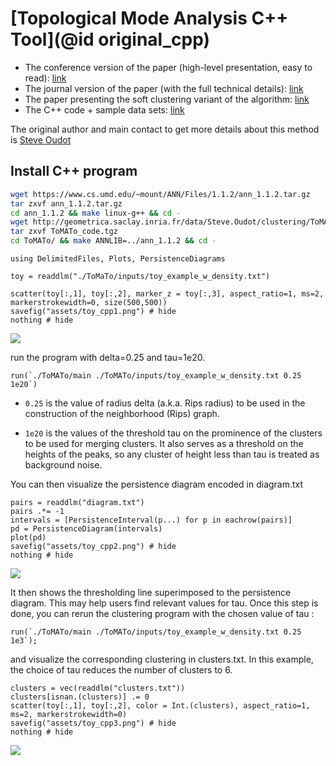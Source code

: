 # [Topological Mode Analysis C++ Tool](@id original_cpp)

- The conference version of the paper (high-level presentation, easy to read): [link](http://geometrica.saclay.inria.fr/team/Steve.Oudot/papers/cgos-pbc-09/cgos-pbcrm-11.pdf)
- The journal version of the paper (with the full technical details): [link](https://geometrica.saclay.inria.fr/data/Steve.Oudot/clustering/jacm_oudot.pdf)
- The paper presenting the soft clustering variant of the algorithm: [link](http://arxiv.org/abs/1406.7130)
- The C++ code + sample data sets:  [link](http://geometrica.saclay.inria.fr/data/Steve.Oudot/clustering/ToMATo_code.tgz)

The original author and main contact to get more details about this method is [Steve Oudot](http://geometrica.saclay.inria.fr/team/Steve.Oudot)

## Install C++ program

```bash
wget https://www.cs.umd.edu/~mount/ANN/Files/1.1.2/ann_1.1.2.tar.gz
tar zxvf ann_1.1.2.tar.gz
cd ann_1.1.2 && make linux-g++ && cd -
wget http://geometrica.saclay.inria.fr/data/Steve.Oudot/clustering/ToMATo_code.tgz
tar zxvf ToMATo_code.tgz
cd ToMATo/ && make ANNLIB=../ann_1.1.2 && cd -
```

```@example cpp
using DelimitedFiles, Plots, PersistenceDiagrams

toy = readdlm("./ToMaTo/inputs/toy_example_w_density.txt")

scatter(toy[:,1], toy[:,2], marker_z = toy[:,3], aspect_ratio=1, ms=2, markerstrokewidth=0, size(500,500))
savefig("assets/toy_cpp1.png") # hide
nothing # hide
```
![](assets/toy_cpp1.png)

run the program with delta=0.25 and tau=1e20.

```@example cpp
run(`./ToMATo/main ./ToMATo/inputs/toy_example_w_density.txt 0.25 1e20`)
```
- `0.25` is the value of radius delta (a.k.a. Rips radius) to be used
  in the construction of the neighborhood (Rips) graph.

- `1e20` is the values of the threshold tau on the prominence of the
  clusters to be used for merging clusters. It also serves as a
  threshold on the heights of the peaks, so any cluster of height less
  than tau is treated as background noise.

You can then visualize the persistence diagram encoded in diagram.txt 

```@example cpp
pairs = readdlm("diagram.txt")
pairs .*= -1
intervals = [PersistenceInterval(p...) for p in eachrow(pairs)]
pd = PersistenceDiagram(intervals)
plot(pd)
savefig("assets/toy_cpp2.png") # hide
nothing # hide
```
![](assets/toy_cpp2.png)

It then shows the thresholding line superimposed to the persistence
diagram. This may help users find relevant values for tau. Once
this step is done, you can rerun the clustering program with the
chosen value of tau :

```@example cpp
run(`./ToMATo/main ./ToMATo/inputs/toy_example_w_density.txt 0.25 1e3`);
```

and visualize the corresponding clustering in clusters.txt. In this
example, the choice of tau reduces the number of clusters to 6.

```@example cpp
clusters = vec(readdlm("clusters.txt"))
clusters[isnan.(clusters)] .= 0
scatter(toy[:,1], toy[:,2], color = Int.(clusters), aspect_ratio=1, ms=2, markerstrokewidth=0)
savefig("assets/toy_cpp3.png") # hide
nothing # hide
```
![](assets/toy_cpp3.png)
